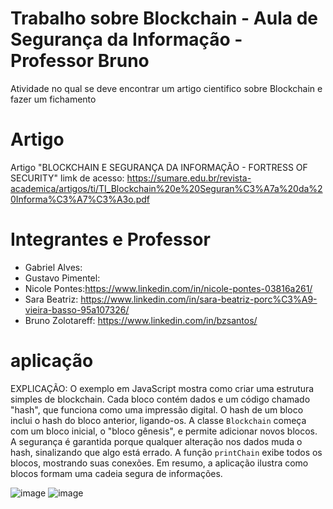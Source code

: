 # Trabalho sobre Blockchain - Aula de Segurança da Informação - Professor Bruno
Atividade no qual se deve encontrar um artigo cientifico sobre Blockchain e fazer um fichamento
# Artigo
Artigo "BLOCKCHAIN E SEGURANÇA DA INFORMAÇÃO - FORTRESS OF SECURITY" limk de acesso: https://sumare.edu.br/revista-academica/artigos/ti/TI_Blockchain%20e%20Seguran%C3%A7a%20da%20Informa%C3%A7%C3%A3o.pdf
# Integrantes e Professor 
- Gabriel Alves:
- Gustavo Pimentel:
- Nicole Pontes:https://www.linkedin.com/in/nicole-pontes-03816a261/
- Sara Beatriz: https://www.linkedin.com/in/sara-beatriz-porc%C3%A9-vieira-basso-95a107326/
- Bruno Zolotareff: https://www.linkedin.com/in/bzsantos/
# aplicação 
EXPLICAÇÃO: O exemplo em JavaScript mostra como criar uma estrutura simples de blockchain. Cada bloco contém dados e um código chamado "hash", que funciona como uma impressão digital. O hash de um bloco inclui o hash do bloco anterior, ligando-os. A classe `Blockchain` começa com um bloco inicial, o "bloco gênesis", e permite adicionar novos blocos. A segurança é garantida porque qualquer alteração nos dados muda o hash, sinalizando que algo está errado. A função `printChain` exibe todos os blocos, mostrando suas conexões. Em resumo, a aplicação ilustra como blocos formam uma cadeia segura de informações.

![image](https://github.com/user-attachments/assets/58ef8dc8-7ef5-440c-bb9d-9ef1824c5fef)
![image](https://github.com/user-attachments/assets/252382c4-3908-4a60-81a6-af42d12fdab5)


